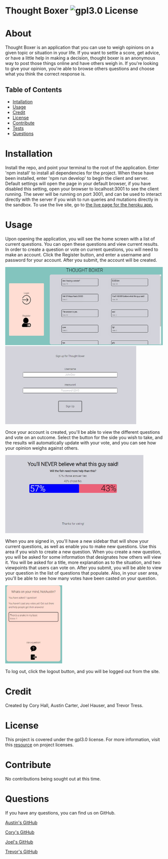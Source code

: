 # Thought Boxer ![gpl3.0 License](https://img.shields.io/badge/license-gpl3.0-blue)

# About

Thought Boxer is an application that you can use to weigh opinions on a given topic or situation in your life. If you want to settle a score, get advice, or have a little help in making a decision, thought boxer is an anonymous way to post those things online and have others weigh in. If you're looking to give your opinion, you're able to browse others questions and choose what you think the correct response is.

## Table of Contents

- [Intallation](#installation)
- [Usage](#usage)
- [Credit](#credit)
- [License](#license)
- [Contribute](#contribute)
- [Tests](#test)
- [Questions](#test)

# Installation

Install the repo, and point your terminal to the root of the application. Enter 'npm install' to install all dependencies for the project. When these have been installed, enter 'npm run develop' to begin the client and server. Default settings will open the page in your default browser, if you have disabled this setting, open your browser to localhost:3001 to see the client running. The sever will be running on port 3001, and can be used to interact directly with the server if you wish to run queries and mutations directly in the sandbox.
To use the live site, go to [the live page for the heroku app.](https://thoughtboxer.herokuapp.com/)

# Usage

Upon opening the application, you will see the home screen with a list of current questions. You can open these questions and view current results. In order to create a question or vote on current questions, you will need to make an account. Click the Register button, and enter a username and password for your account. After you submit, the account will be created.

<img src="./client/src/assets/images/readmehome.jpg" alt="Homescreen picture" height="250"/>

<img src="./client/src/assets/images/readmeregister.jpg" alt="Registration picture" height="250"/>

Once your account is created, you'll be able to view the different questions and vote on an outcome. Select the button for the side you wish to take, and the results will automatically update with your vote, and you can see how your opinion weighs against others.

<img src="./client/src/assets/images/readmeresults.jpg" alt="Results picture" height="250"/>

When you are signed in, you'll have a new sidebar that will show your current questions, as well as enable you to make new questions. Use this area if you wish to create a new question. When you create a new question, you will be asked for some information that designates how others will view it. You will be asked for a title, more explanation as to the situation, and two viewpoints that users can vote on. After you submit, you will be able to view your question in the list of questions that populate. Also, in your user area, you'll be able to see how many votes have been casted on your question.

<img src="./client/src/assets/images/readmeuser.jpg" alt="User screen picture" height="250"/>

To log out, click the logout button, and you will be logged out from the site.

# Credit

Created by Cory Hall, Austin Carter, Joel Hauser, and Trevor Tress.

# License

This project is covered under the gpl3.0 license. For more information, visit this [resource](https://choosealicense.com/licenses/) on project licenses.

# Contribute

No contributions being sought out at this time.

# Questions

If you have any questions, you can find us on GitHub.

[Austin's GitHub](https://github.com/auscarter17)

[Cory's GitHub](https://github.com/cory-hall)

[Joel's GitHub](https://github.com/joelhauser)

[Trevor's GitHub](https://github.com/trevortress)
